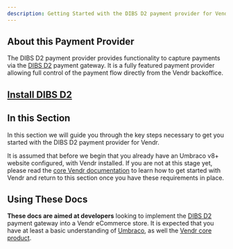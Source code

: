 ```yaml
---
description: Getting Started with the DIBS D2 payment provider for Vendr, the eCommerce solution for Umbraco v8+
---
```


## About this Payment Provider

The DIBS D2 payment provider provides functionality to capture payments via the [DIBS D2](https://tech.dibspayment.com/D2) payment gateway. It is a fully featured payment provider allowing full control of the payment flow directly from the Vendr backoffice.

## [Install DIBS D2](../install-payment-providers)

## In this Section

In this section we will guide you through the key steps necessary to get you started with the DIBS D2 payment provider for Vendr.

It is assumed that before we begin that you already have an Umbraco v8+ website configured, with Vendr installed. If you are not at this stage yet, please read the [core Vendr documentation](../../../../../core/) to learn how to get started with Vendr and return to this section once you have these requirements in place.

## Using These Docs

**These docs are aimed at developers** looking to implement the [DIBS D2](https://tech.dibspayment.com/D2) payment gateway into a Vendr eCommerce store. It is expected that you have at least a basic understanding of [Umbraco](https://umbraco.com), as well the [Vendr core product](../../../../core/).